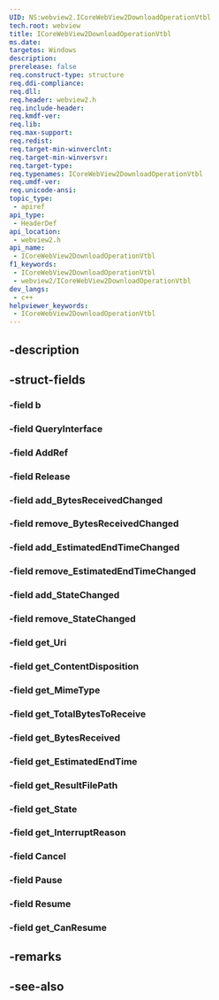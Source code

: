 ```yaml
---
UID: NS:webview2.ICoreWebView2DownloadOperationVtbl
tech.root: webview
title: ICoreWebView2DownloadOperationVtbl
ms.date: 
targetos: Windows
description: 
prerelease: false
req.construct-type: structure
req.ddi-compliance: 
req.dll: 
req.header: webview2.h
req.include-header: 
req.kmdf-ver: 
req.lib: 
req.max-support: 
req.redist: 
req.target-min-winverclnt: 
req.target-min-winversvr: 
req.target-type: 
req.typenames: ICoreWebView2DownloadOperationVtbl
req.umdf-ver: 
req.unicode-ansi: 
topic_type:
 - apiref
api_type:
 - HeaderDef
api_location:
 - webview2.h
api_name:
 - ICoreWebView2DownloadOperationVtbl
f1_keywords:
 - ICoreWebView2DownloadOperationVtbl
 - webview2/ICoreWebView2DownloadOperationVtbl
dev_langs:
 - c++
helpviewer_keywords:
 - ICoreWebView2DownloadOperationVtbl
---
```


## -description

## -struct-fields

### -field b

### -field QueryInterface

### -field AddRef

### -field Release

### -field add_BytesReceivedChanged

### -field remove_BytesReceivedChanged

### -field add_EstimatedEndTimeChanged

### -field remove_EstimatedEndTimeChanged

### -field add_StateChanged

### -field remove_StateChanged

### -field get_Uri

### -field get_ContentDisposition

### -field get_MimeType

### -field get_TotalBytesToReceive

### -field get_BytesReceived

### -field get_EstimatedEndTime

### -field get_ResultFilePath

### -field get_State

### -field get_InterruptReason

### -field Cancel

### -field Pause

### -field Resume

### -field get_CanResume

## -remarks

## -see-also

